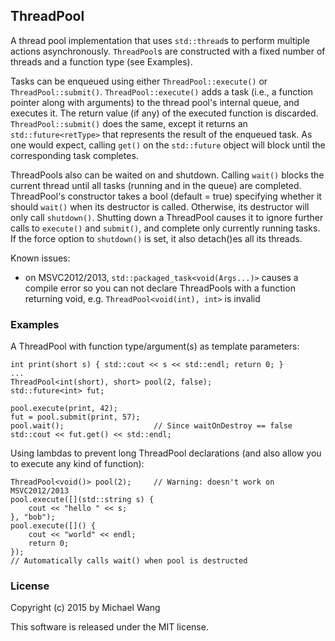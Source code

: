 ## ThreadPool

A thread pool implementation that uses `std::thread`s to perform multiple
actions asynchronously. `ThreadPool`s are constructed with a fixed number of
threads and a function type (see Examples).

Tasks can be enqueued using either `ThreadPool::execute()` or `ThreadPool::submit()`.
`ThreadPool::execute()` adds a task (i.e., a function pointer along with arguments)
to the thread pool's internal queue, and executes it. The return value (if any)
of the executed function is discarded. `ThreadPool::submit()` does the same,
except it returns an `std::future<retType>` that represents the result of the
enqueued task. As one would expect, calling `get()` on the `std::future` object
will block until the corresponding task completes.

ThreadPools also can be waited on and shutdown. Calling `wait()` blocks the
current thread until all tasks (running and in the queue) are completed.
ThreadPool's constructor takes a bool (default = true) specifying whether it
should `wait()` when its destructor is called. Otherwise, its destructor will
only call `shutdown()`. Shutting down a ThreadPool causes it to ignore further
calls to `execute()` and `submit()`, and complete only currently running tasks.
If the force option to `shutdown()` is set, it also detach()es all its threads.

Known issues:
* on MSVC2012/2013, `std::packaged_task<void(Args...)>` causes a compile error
  so you can not declare ThreadPools with a function returning void, e.g.
  `ThreadPool<void(int), int>` is invalid

### Examples

A ThreadPool with function type/argument(s) as template parameters:

    int print(short s) { std::cout << s << std::endl; return 0; }
    ...
    ThreadPool<int(short), short> pool(2, false);
    std::future<int> fut;
    
    pool.execute(print, 42);
    fut = pool.submit(print, 57);
    pool.wait();                    // Since waitOnDestroy == false
    std::cout << fut.get() << std::endl;

Using lambdas to prevent long ThreadPool declarations (and also allow you to
execute any kind of function):

    ThreadPool<void()> pool(2);     // Warning: doesn't work on MSVC2012/2013
    pool.execute([](std::string s) {
        cout << "hello " << s;
    }, "bob");
    pool.execute([]() {
        cout << "world" << endl;
        return 0;
    });
    // Automatically calls wait() when pool is destructed

### License

Copyright (c) 2015 by Michael Wang

This software is released under the MIT license.